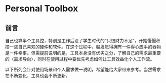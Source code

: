 # Personal Toolbox

## 前言

自己也算半个工具控，特别是工作后没了学生时代的“只恨财力不足”，开始慢慢积攒一些自己喜欢的硬件和软件。在这个过程中，越发觉得拥有一件得心应手的器物是一件幸事。但需提前说明的是，工具本身没有优劣之分，了解自己的需求最重要的（需求导向），同时在使用过程中要优先考虑如何让工具效益化个人工作流。

以下所列会针对使用场景和个人需求做一说明，希望能给大家带来参考。当然需求在不断变化，工具也会不断更新。
